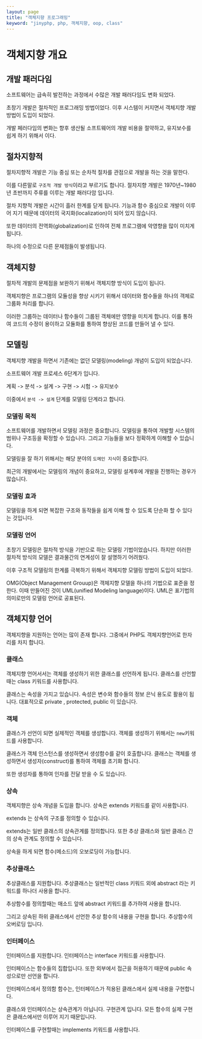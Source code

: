 ```yaml
---
layout: page
title: "객체지향 프로그래밍"
keyword: "jinyphp, php, 객체지향, oop, class"
---
```


# 객체지향 개요

## 개발 패러다임
소프트웨어는 급속히 발전하는 과정에서 수많은 개발 패러다임도 변화 되었다.

초창기 개발은 절차적인 프로그래밍 방법이었다.
이후 시스템이 커지면서 객체지향 개발 방법이 도입이 되었다.

개발 페러다임의 변화는 향후 생산될 소프트웨어의 개발 비용을 절약하고, 유지보수를 쉽게 하기 위해서 이다.

## 절차지향적
절차지향적 개발은 기능 중심 또는 순차적 절차를 관점으로 개발을 하는 것을 말한다.

이를 다른말로 `구조적 개발 방식`이라고 부르기도 합니다.
절차지향 개발은 1970년~1980년 초반까지 주류를 이루는 개발 패러다암 입니다.

절차 지향적 개발은 시간이 흘러 한계를 닫게 됩니다.
기능과 함수 중심으로 개발이 이루어 지기 때문에 데이터의 국지화(localization)이 되어 있지 않습니다.

또한 데이터의 전역화(globalization)로 인하여 전체 프로그램에 악영향을 많이 미치게 됩니다.

하나의 수정으로 다른 문제점들이 발생됩니다.

## 객체지향
절차적 개발의 문제점을 보완하기 위해서 객체지향 방식이 도입이 됩니다.

객체지향은 프로그램의 모듈성을 향상 시키기 위해서 데이터와 함수들을 하나의 객체로 그룹화 처리를 합니다.

이러한 그룹하는 데이터나 함수들이 그룹된 객체에만 영향을 미치게 합니다. 이를 통하여 코드의 수정이 용이하고 모듈화를 통하여 향상된 코드를 만들어 낼 수 있다.


## 모델링
객체지향 개발을 하면서 기존에는 없던 모델링(modeling) 개념이 도입이 되었습니다.

소프트웨어 개발 프로세스 6단계가 입니다.

계획 -> 분석 -> 설계 -> 구현 -> 시험 -> 유지보수

이중에서 `분석 -> 설계` 단계를 모델링 단계라고 합니다.

### 모델링 목적
소프트웨어를 개발하면서 모델링 과정은 중요합니다. 모델링을 통하여 개발할 시스템의 범위나 구조등을 확정할 수 있습니다. 그리고 기능들을 보다 정확하게 이해할 수 있습니다.

모델링을 잘 하기 위해서는 해당 분야의 `도메인 지식`이 중요합니다.

최근의 개발에서는 모델링의 개념이 중요하고, 모델링 설계후에 개발을 진행하는 경우가 많습니다.

### 모델링 효과
모델링을 하게 되면 복잡한 구조와 동작들을 쉽게 이해 할 수 있도록 단순화 할 수 있다는 것입니다.




### 모델링 언어
초창기 모델링은 절차적 방식을 기반으로 하는 모델링 기법이었습니다.
하지만 이러한 절차적 방식의 모델은 결과물간의 연계성이 잘 설명하기 어려웠다.

이후 구조적 모델링의 한계를 극복하기 위해서 객체지향 모델링 방법이 도입이 되었다.

OMG(Object Management Grouup)은 객체지향 모델을 하나의 기법으로 표준을 정한다.
이때 만들어진 것이 UML(unified Modeling language)이다.
UML은 표기법의 의미로만의 모델링 언어로 공표된다.


## 객체지향 언어
객체지향을 지원하는 언어는 많이 존재 합니다. 그중에서 PHP도 객체지향언어로 한자리를 차지 합니다.


### 클래스
객체지향 언어서서는 객체를 생성하기 위한 클래스를 선언하게 됩니다. 클래스를 선언할때는 class 키워드를 사용합니다.

클래스는 속성을 가지고 있습니다.
속성은 변수와 함수들의 정보 은닉 용도로 활용이 됩니다.
대표적으로
private , protected, public 이 있습니다.

### 객체
클래스가 선언이 되면 실제적인 객체를 생성합니다.
객체를 생성하기 위해서는 `new`키워드를 사용합니다.

클래스가 객체 인스턴스를 생성하면서 생성함수를 같이 호출합니다. 클래스는 객체를 생성하면서 생성자(construct)를 통하여 객체를 초기화 합니다.

또한 생성자를 통하여 인자를 전달 받을 수 도 있습니다.

### 상속
객체지향은 상속 개념을 도입을 합니다. 상속은 extends 키워드를 같이 사용합니다.

extends 는 상속의 구조를 정의할 수 있습니다.

extends는 일반 클래스의 상속관계를 정의합니다. 또한 추상 클래스와 일반 클래스 간의 상속 관계도 정의할 수 있습니다.

상속을 하게 되면 함수(메소드)의 오보로딩이 가능합니다.


### 추상클래스
추상클래스를 지원합니다.
추상클래스는 일반적인 class 키워드 외에 abstract 라는 키워드를 하나더 사용을 합니다.


추상함수를 정의할때는 매소드 앞에 abstract 키워드를 추가하여 사용을 합니다.

그리고 상속된 하위 클래스에서 선언한 추상 함수의 내용을 구현을 합니다. 추상함수의 오버로딩 입니다.


### 인터페이스
인터페이스를 지원합니다. 인터페이스는 interface 키워드를 사용합니다.

인터페이스는 함수들의 집합입니다.
또한 외부에서 접근을 허용하기 때문에 public 속성으로만 선언을 합니다.

인터페이스에서 정의함 함수는, 인터페이스가 적용된 클래스에서 실제 내용을 구현합니다.

클래스와 인터페이스는 상속관계가 아닙니다. 구현관계 입니다.
모든 함수의 실제 구현은 클래스에서만 이루어 지기 때문입니다.

인터페이스를 구현할때는 implements 키워드를 사용합니다.




